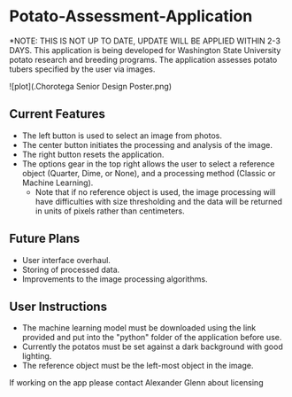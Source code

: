 # Potato-Assessment-Application
*NOTE: THIS IS NOT UP TO DATE, UPDATE WILL BE APPLIED WITHIN 2-3 DAYS. This application is being developed for Washington State University potato research and breeding programs. The application assesses potato tubers specified by the user via images.

![plot](.Chorotega Senior Design Poster.png)


## Current Features
* The left button is used to select an image from photos.
* The center button initiates the processing and analysis of the image.
* The right button resets the application.
* The options gear in the top right allows the user to select a reference object (Quarter, Dime, or None), and a processing method (Classic or Machine Learning).
  * Note that if no reference object is used, the image processing will have difficulties with size thresholding and the data will be returned in units of pixels rather than centimeters.

## Future Plans
* User interface overhaul.
* Storing of processed data.
* Improvements to the image processing algorithms.


## User Instructions
* The machine learning model must be downloaded using the link provided and put into the "python" folder of the application before use.
* Currently the potatos must be set against a dark background with good lighting. 
* The reference object must be the left-most object in the image.

If working on the app please contact Alexander Glenn about licensing
